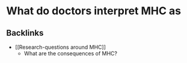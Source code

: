 # What do doctors interpret MHC as

## Backlinks
* [[Research-questions around MHC]]
	* What are the consequences of MHC?

<!-- #Work -->

<!-- {BearID:E31C11A1-5D77-4C53-A240-9B82365516E8-15756-0000130C03BAE097} -->

